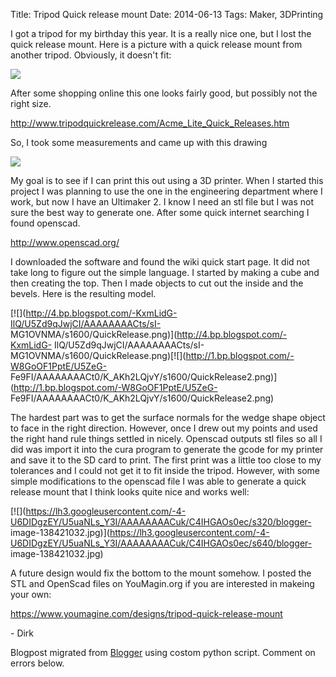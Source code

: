 Title: Tripod Quick release mount
Date: 2014-06-13
Tags: Maker, 3DPrinting

I got a tripod for my birthday this year.  It is a really nice one, but I lost
the quick release mount.  Here is a picture with a quick release mount from
another tripod. Obviously, it doesn't fit:  

[![](http://1.bp.blogspot.com/-W5sRA0U8kIU/U4EX3Fs1CqI/AAAAAAAACrk/msWlZre9TrM/s1600/Tripod.jpg)](http://1.bp.blogspot.com/-W5sRA0U8kIU/U4EX3Fs1CqI/AAAAAAAACrk/msWlZre9TrM/s1600/Tripod.jpg)

  
After some shopping online this one looks fairly good, but possibly not the
right size.  
  
<http://www.tripodquickrelease.com/Acme_Lite_Quick_Releases.htm>  

  

So, I took some measurements and came up with this drawing  

[![](http://4.bp.blogspot.com/-oe1mhaWtLF0/U4EXoKoBbYI/AAAAAAAACrc/8c3a8Ovp3iE/s1600/quickreleasemount.jpg)](http://4.bp.blogspot.com/-oe1mhaWtLF0/U4EXoKoBbYI/AAAAAAAACrc/8c3a8Ovp3iE/s1600/quickreleasemount.jpg)

  
My goal is to see if I can print this out using a 3D printer. When I started
this project I was planning to use the one in the engineering department where
I work, but now I have an Ultimaker 2.  I know I need an stl file but I was
not sure the best way to generate one. After some quick internet searching I
found openscad.  
  
<http://www.openscad.org/>  
  
I downloaded the software and found the wiki quick start page.  It did not
take long to figure out the simple language.  I started by making a cube and
then creating the top.  Then I made objects to cut out the inside and the
bevels.  Here is the resulting model.  

[![](http://4.bp.blogspot.com/-KxmLidG-IlQ/U5Zd9qJwjCI/AAAAAAAACts/sI-
MG1OVNMA/s1600/QuickRelease.png)](http://4.bp.blogspot.com/-KxmLidG-
IlQ/U5Zd9qJwjCI/AAAAAAAACts/sI-
MG1OVNMA/s1600/QuickRelease.png)[![](http://1.bp.blogspot.com/-W8GoOF1PptE/U5ZeG-
Fe9FI/AAAAAAAACt0/K_AKh2LQjvY/s1600/QuickRelease2.png)](http://1.bp.blogspot.com/-W8GoOF1PptE/U5ZeG-
Fe9FI/AAAAAAAACt0/K_AKh2LQjvY/s1600/QuickRelease2.png)

  
  
The hardest part was to get the surface normals for the wedge shape object to
face in the right direction.  However, once I drew out my points and used the
right hand rule things settled in nicely.  Openscad outputs stl files so all I
did was import it into the cura program to generate the gcode for my printer
and save it to the SD card to print.  The first print was a little too close
to my tolerances and I could not get it to fit inside the tripod.  However,
with some simple modifications to the openscad file I was able to generate a
quick release mount that I think looks quite nice and works well:  
  
  

[![](https://lh3.googleusercontent.com/-4-U6DIDgzEY/U5uaNLs_Y3I/AAAAAAAACuk/C4IHGAOs0ec/s320/blogger-
image-138421032.jpg)](https://lh3.googleusercontent.com/-4-U6DIDgzEY/U5uaNLs_Y3I/AAAAAAAACuk/C4IHGAOs0ec/s640/blogger-
image-138421032.jpg)

  

A future design would fix the bottom to the mount somehow. I posted the STL
and OpenScad files on YouMagin.org if you are interested in makeing your own:  
  
<https://www.youmagine.com/designs/tripod-quick-release-mount>  
     
\- Dirk  
  
  
  

Blogpost migrated from [Blogger](https://apprenticemaker.blogspot.com/2014/06/tripod-quick.html) using costom python script. Comment on errors below.
